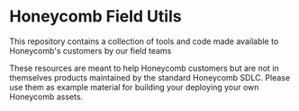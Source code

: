 # Honeycomb Field Utils

This repository contains a collection of tools and code made available to Honeycomb's customers by our field teams

These resources are meant to help Honeycomb customers but are not in themselves products maintained by the standard Honeycomb SDLC.  Please use them as example material for building your deploying your own Honeycomb assets.
